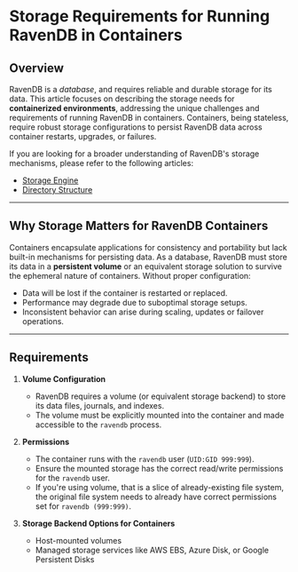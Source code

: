 # Storage Requirements for Running RavenDB in Containers

## **Overview**

RavenDB is a *database*, and requires reliable and durable storage for its data.
This article focuses on describing the storage needs for **containerized environments**,
addressing the unique challenges and requirements of running RavenDB in containers.
Containers, being stateless, require robust storage configurations to persist RavenDB data across container restarts, upgrades, or failures.

If you are looking for a broader understanding of RavenDB's storage mechanisms, please refer to the following articles:

- [Storage Engine](../../../server/storage/storage-engine)
- [Directory Structure](../../../server/storage/directory-structure)

---

## **Why Storage Matters for RavenDB Containers**

Containers encapsulate applications for consistency and portability but lack built-in mechanisms for persisting data.
As a database, RavenDB must store its data in a **persistent volume** or an equivalent storage solution to survive the ephemeral nature of containers.
Without proper configuration:

- Data will be lost if the container is restarted or replaced.
- Performance may degrade due to suboptimal storage setups.
- Inconsistent behavior can arise during scaling, updates or failover operations.

---

## **Requirements**

1. **Volume Configuration**
    - RavenDB requires a volume (or equivalent storage backend) to store its data files, journals, and indexes.
    - The volume must be explicitly mounted into the container and made accessible to the `ravendb` process.

2. **Permissions**
    - The container runs with the `ravendb` user (`UID:GID 999:999`).
    - Ensure the mounted storage has the correct read/write permissions for the `ravendb` user.
    - If you're using volume, that is a slice of already-existing file system, the original file system needs to already have correct permissions set for `ravendb (999:999)`.

3. **Storage Backend Options for Containers**
    - Host-mounted volumes
    - Managed storage services like AWS EBS, Azure Disk, or Google Persistent Disks

